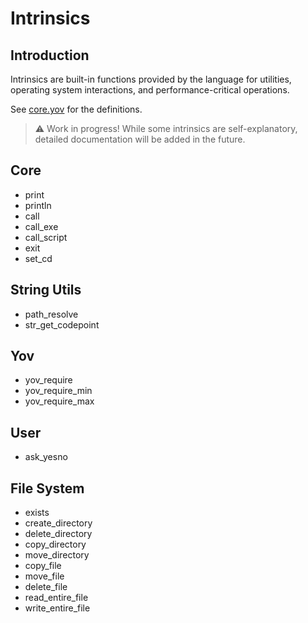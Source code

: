# Intrinsics

## Introduction

Intrinsics are built-in functions provided by the language for utilities, operating system interactions, and performance-critical operations.

See [core.yov](code/core.yov) for the definitions.

> ⚠️ Work in progress! While some intrinsics are self-explanatory, detailed documentation will be added in the future.

## Core

- print
- println
- call
- call_exe
- call_script
- exit
- set_cd

## String Utils

- path_resolve
- str_get_codepoint

## Yov

- yov_require
- yov_require_min
- yov_require_max

## User

- ask_yesno

## File System

- exists
- create_directory
- delete_directory
- copy_directory
- move_directory
- copy_file
- move_file
- delete_file
- read_entire_file
- write_entire_file